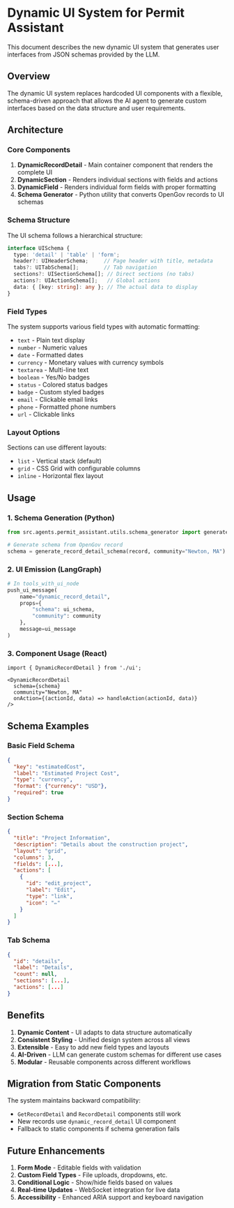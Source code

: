 # Dynamic UI System for Permit Assistant

This document describes the new dynamic UI system that generates user interfaces from JSON schemas provided by the LLM.

## Overview

The dynamic UI system replaces hardcoded UI components with a flexible, schema-driven approach that allows the AI agent to generate custom interfaces based on the data structure and user requirements.

## Architecture

### Core Components

1. **DynamicRecordDetail** - Main container component that renders the complete UI
2. **DynamicSection** - Renders individual sections with fields and actions
3. **DynamicField** - Renders individual form fields with proper formatting
4. **Schema Generator** - Python utility that converts OpenGov records to UI schemas

### Schema Structure

The UI schema follows a hierarchical structure:

```typescript
interface UISchema {
  type: 'detail' | 'table' | 'form';
  header?: UIHeaderSchema;     // Page header with title, metadata
  tabs?: UITabSchema[];        // Tab navigation
  sections?: UISectionSchema[]; // Direct sections (no tabs)
  actions?: UIActionSchema[];   // Global actions
  data: { [key: string]: any }; // The actual data to display
}
```

### Field Types

The system supports various field types with automatic formatting:

- `text` - Plain text display
- `number` - Numeric values
- `date` - Formatted dates
- `currency` - Monetary values with currency symbols
- `textarea` - Multi-line text
- `boolean` - Yes/No badges
- `status` - Colored status badges
- `badge` - Custom styled badges
- `email` - Clickable email links
- `phone` - Formatted phone numbers
- `url` - Clickable links

### Layout Options

Sections can use different layouts:

- `list` - Vertical stack (default)
- `grid` - CSS Grid with configurable columns
- `inline` - Horizontal flex layout

## Usage

### 1. Schema Generation (Python)

```python
from src.agents.permit_assistant.utils.schema_generator import generate_record_detail_schema

# Generate schema from OpenGov record
schema = generate_record_detail_schema(record, community="Newton, MA")
```

### 2. UI Emission (LangGraph)

```python
# In tools_with_ui_node
push_ui_message(
    name="dynamic_record_detail",
    props={
        "schema": ui_schema,
        "community": community
    },
    message=ui_message
)
```

### 3. Component Usage (React)

```tsx
import { DynamicRecordDetail } from './ui';

<DynamicRecordDetail 
  schema={schema}
  community="Newton, MA"
  onAction={(actionId, data) => handleAction(actionId, data)}
/>
```

## Schema Examples

### Basic Field Schema

```json
{
  "key": "estimatedCost",
  "label": "Estimated Project Cost",
  "type": "currency",
  "format": {"currency": "USD"},
  "required": true
}
```

### Section Schema

```json
{
  "title": "Project Information",
  "description": "Details about the construction project",
  "layout": "grid",
  "columns": 3,
  "fields": [...],
  "actions": [
    {
      "id": "edit_project",
      "label": "Edit",
      "type": "link",
      "icon": "✏️"
    }
  ]
}
```

### Tab Schema

```json
{
  "id": "details",
  "label": "Details",
  "count": null,
  "sections": [...],
  "actions": [...]
}
```

## Benefits

1. **Dynamic Content** - UI adapts to data structure automatically
2. **Consistent Styling** - Unified design system across all views
3. **Extensible** - Easy to add new field types and layouts
4. **AI-Driven** - LLM can generate custom schemas for different use cases
5. **Modular** - Reusable components across different workflows

## Migration from Static Components

The system maintains backward compatibility:

- `GetRecordDetail` and `RecordDetail` components still work
- New records use `dynamic_record_detail` UI component
- Fallback to static components if schema generation fails

## Future Enhancements

1. **Form Mode** - Editable fields with validation
2. **Custom Field Types** - File uploads, dropdowns, etc.
3. **Conditional Logic** - Show/hide fields based on values
4. **Real-time Updates** - WebSocket integration for live data
5. **Accessibility** - Enhanced ARIA support and keyboard navigation 